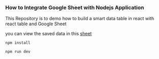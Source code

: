 ### How to Integrate Google Sheet with Nodejs Application

This Repository is to demo how to build a smart data table in react with react table and Google Sheet

you can view the saved data in this [sheet](https://docs.google.com/spreadsheets/d/1tmsZYobs8R52jcbW-DdNr_B5spvfNwBf7rtF3zEcQro/edit?usp=sharing)

```
npm install

npm run dev
```
